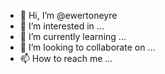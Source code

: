 - 👋 Hi, I’m @ewertoneyre
- 👀 I’m interested in ...
- 🌱 I’m currently learning ...
- 💞️ I’m looking to collaborate on ...
- 📫 How to reach me ...

<!---
ewertoneyre/ewertoneyre is a ✨ special ✨ repository because its `README.md` (this file) appears on your GitHub profile.
You can click the Preview link to take a look at your changes.
--->

